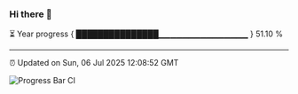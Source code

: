 ### Hi there 👋

⏳ Year progress { ███████████████▁▁▁▁▁▁▁▁▁▁▁▁▁▁▁ } 51.10 %

---

⏰ Updated on Sun, 06 Jul 2025 12:08:52 GMT

![Progress Bar CI](https://github.com/liununu/liununu/workflows/Progress%20Bar%20CI/badge.svg)
